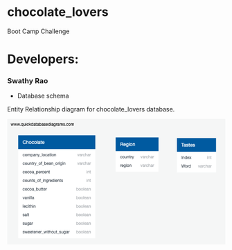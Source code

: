 # chocolate_lovers
Boot Camp Challenge

# Developers:

### Swathy Rao
- Database schema

Entity Relationship diagram for chocolate_lovers database. 

![main](resources/chocolate_lovers.png)


